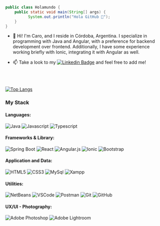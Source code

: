 ```java
public class Holamundo {
    public static void main(String[] args) {
          System.out.println("Hola GitHub 👋");  
    }
}
```


- 👋 Hi! I'm Caro, and I reside in Córdoba, Argentina. I specialize in programming with Java and Angular, with a preference for backend development over frontend. Additionally, I have some experience working briefly with Ionic, integrating it with Angular as well.

- 📫 Take a look to my  [![Linkedin Badge](https://img.shields.io/badge/-LinkedIn-blue?style=flat&logo=Linkedin&logoColor=white&link=https://www.linkedin.com/in/carobima)](https://www.linkedin.com/in/carobima) and feel free to add me!

<br><br>

<!-- [![GitHub Streak](https://streak-stats.demolab.com?user=carobima&theme=highcontrast)](https://git.io/streak-stats) -->

<!--![Caro's GitHub stats](https://github-readme-stats.vercel.app/api?username=carobima&theme=darcula&show_icons=true) -->

[![Top Langs](https://github-readme-stats.vercel.app/api/top-langs/?username=carobima&layout=compact)](https://github.com/carobima/github-readme-stats)




### My Stack

#### Languages:

![Java](https://img.shields.io/badge/-Java-6EBF20?style=flat&logo=java&logoColor=white)
![Javascript](https://img.shields.io/badge/-JavaScript-EDD222?style=flat&logo=javascript&logoColor=white)
![Typescript](https://img.shields.io/badge/TypeScript-007ACC?style=flat&logo=typescript&logoColor=white)

#### Frameworks & Library:
![Spring Boot](https://img.shields.io/badge/SpringBoot-6EBF20?style=flat&logo=spring&logoColor=white)
![React](https://img.shields.io/badge/React-%23563D7C?style=flat&logo=react&logoColor=white)
![Angular.js](https://img.shields.io/badge/Angular-F05032?style=flat&logo=angular&logoColor=white)
![Ionic](https://img.shields.io/badge/Ionic-31A8FF?style=flat&logo=ionic&logoColor=white)
![Bootstrap](https://img.shields.io/badge/Bootstrap-%23563D7C.svg?style=flat&logo=bootstrap&logoColor=white)

#### Application and Data:
![HTML5](https://img.shields.io/badge/-HTML5-E34F26?style=flat&logo=html5&logoColor=white)
![CSS3](https://img.shields.io/badge/-CSS3-1572B6?style=flat&logo=css3)
![MySql](http://img.shields.io/badge/-MySql-51CBF2?style=flat&logo=mysql&logoColor=white)
![Xampp](http://img.shields.io/badge/-Xampp-FF9A00?style=flat&logo=xampp&logoColor=white)

#### Utilities:
![NetBeans](https://img.shields.io/badge/NetBeansIDE-1B6AC6.svg?style=flat&logo=apache-netbeans-ide&logoColor=white")
![VSCode](https://img.shields.io/badge/-VSCode-007ACC?style=flat&logo=visual-studio-code&logoColor=white)
![Postman](https://img.shields.io/badge/Postman-FF6C37?style=flat&logo=Postman&logoColor=white)
![Git](https://img.shields.io/badge/-Git-F05032?style=flat&logo=git&logoColor=white)
![GitHub](https://img.shields.io/badge/-Github-181717?style=flat&logo=github&logoColor=white)

#### UX/UI - Photography:
![Adobe Photoshop](https://img.shields.io/badge/-Photoshop-31A8FF?style=flat&logo=adobe-photoshop&logoColor=white)
![Adobe Lightroom](https://img.shields.io/badge/-Lightroom-007ACC?style=flat&logo=adobe-lightroom&logoColor=white)


<!-- [![My Awesome Stats](https://awesome-github-stats.azurewebsites.net/user-stats/carobima?cardType=level&theme=vision-friendly-dark)](https://git.io/awesome-stats-card) -->

